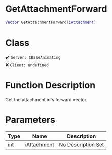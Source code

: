 # GetAttachmentForward
```lua
Vector GetAttachmentForward(iAttachment)
```
# Class
✔️ `Server: CBaseAnimating`  
❌ `Client: undefined`  

# Function Description
Get the attachment id's forward vector.
# Parameters
Type|Name|Description
--|--|--
int|iAttachment|No Description Set

